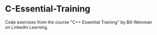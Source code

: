 # C-Essential-Training
Code exercises from the course "C++ Essential Training" by Bill Weinman on Linkedin Learning.
